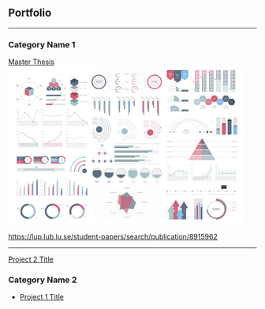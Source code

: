 ## Portfolio

---

### Category Name 1 

[Master Thesis](/sample_page)
<img src="images/dummy_thumbnail.jpg?raw=true"/>

https://lup.lub.lu.se/student-papers/search/publication/8915962

---
[Project 2 Title](/pdf/sample_presentation.pdf)

### Category Name 2

- [Project 1 Title](http://example.com/)
